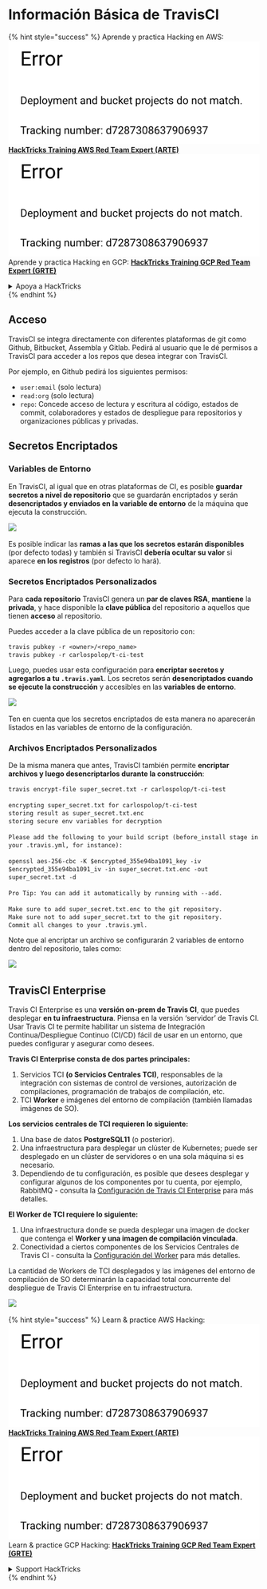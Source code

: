# Información Básica de TravisCI

{% hint style="success" %}
Aprende y practica Hacking en AWS:<img src="../../.gitbook/assets/image (1) (1).png" alt="" data-size="line">[**HackTricks Training AWS Red Team Expert (ARTE)**](https://training.hacktricks.xyz/courses/arte)<img src="../../.gitbook/assets/image (1) (1).png" alt="" data-size="line">\
Aprende y practica Hacking en GCP: <img src="../../.gitbook/assets/image (2).png" alt="" data-size="line">[**HackTricks Training GCP Red Team Expert (GRTE)**<img src="../../.gitbook/assets/image (2).png" alt="" data-size="line">](https://training.hacktricks.xyz/courses/grte)

<details>

<summary>Apoya a HackTricks</summary>

* Revisa los [**planes de suscripción**](https://github.com/sponsors/carlospolop)!
* **Únete al** 💬 [**grupo de Discord**](https://discord.gg/hRep4RUj7f) o al [**grupo de telegram**](https://t.me/peass) o **síguenos** en **Twitter** 🐦 [**@hacktricks\_live**](https://twitter.com/hacktricks\_live)**.**
* **Comparte trucos de hacking enviando PRs a los** [**HackTricks**](https://github.com/carlospolop/hacktricks) y [**HackTricks Cloud**](https://github.com/carlospolop/hacktricks-cloud) repositorios de github.

</details>
{% endhint %}

## Acceso

TravisCI se integra directamente con diferentes plataformas de git como Github, Bitbucket, Assembla y Gitlab. Pedirá al usuario que le dé permisos a TravisCI para acceder a los repos que desea integrar con TravisCI.

Por ejemplo, en Github pedirá los siguientes permisos:

* `user:email` (solo lectura)
* `read:org` (solo lectura)
* `repo`: Concede acceso de lectura y escritura al código, estados de commit, colaboradores y estados de despliegue para repositorios y organizaciones públicas y privadas.

## Secretos Encriptados

### Variables de Entorno

En TravisCI, al igual que en otras plataformas de CI, es posible **guardar secretos a nivel de repositorio** que se guardarán encriptados y serán **desencriptados y enviados en la variable de entorno** de la máquina que ejecuta la construcción.

![](<../../.gitbook/assets/image (203).png>)

Es posible indicar las **ramas a las que los secretos estarán disponibles** (por defecto todas) y también si TravisCI **debería ocultar su valor** si aparece **en los registros** (por defecto lo hará).

### Secretos Encriptados Personalizados

Para **cada repositorio** TravisCI genera un **par de claves RSA**, **mantiene** la **privada**, y hace disponible la **clave pública** del repositorio a aquellos que tienen **acceso** al repositorio.

Puedes acceder a la clave pública de un repositorio con:
```
travis pubkey -r <owner>/<repo_name>
travis pubkey -r carlospolop/t-ci-test
```
Luego, puedes usar esta configuración para **encriptar secretos y agregarlos a tu `.travis.yaml`**. Los secretos serán **desencriptados cuando se ejecute la construcción** y accesibles en las **variables de entorno**.

![](<../../.gitbook/assets/image (139).png>)

Ten en cuenta que los secretos encriptados de esta manera no aparecerán listados en las variables de entorno de la configuración.

### Archivos Encriptados Personalizados

De la misma manera que antes, TravisCI también permite **encriptar archivos y luego desencriptarlos durante la construcción**:
```
travis encrypt-file super_secret.txt -r carlospolop/t-ci-test

encrypting super_secret.txt for carlospolop/t-ci-test
storing result as super_secret.txt.enc
storing secure env variables for decryption

Please add the following to your build script (before_install stage in your .travis.yml, for instance):

openssl aes-256-cbc -K $encrypted_355e94ba1091_key -iv $encrypted_355e94ba1091_iv -in super_secret.txt.enc -out super_secret.txt -d

Pro Tip: You can add it automatically by running with --add.

Make sure to add super_secret.txt.enc to the git repository.
Make sure not to add super_secret.txt to the git repository.
Commit all changes to your .travis.yml.
```
Note que al encriptar un archivo se configurarán 2 variables de entorno dentro del repositorio, tales como:

![](<../../.gitbook/assets/image (170).png>)

## TravisCI Enterprise

Travis CI Enterprise es una **versión on-prem de Travis CI**, que puedes desplegar **en tu infraestructura**. Piensa en la versión ‘servidor’ de Travis CI. Usar Travis CI te permite habilitar un sistema de Integración Continua/Despliegue Continuo (CI/CD) fácil de usar en un entorno, que puedes configurar y asegurar como desees.

**Travis CI Enterprise consta de dos partes principales:**

1. Servicios TCI **(o Servicios Centrales TCI)**, responsables de la integración con sistemas de control de versiones, autorización de compilaciones, programación de trabajos de compilación, etc.
2. TCI **Worker** e imágenes del entorno de compilación (también llamadas imágenes de SO).

**Los servicios centrales de TCI requieren lo siguiente:**

1. Una base de datos **PostgreSQL11** (o posterior).
2. Una infraestructura para desplegar un clúster de Kubernetes; puede ser desplegado en un clúster de servidores o en una sola máquina si es necesario.
3. Dependiendo de tu configuración, es posible que desees desplegar y configurar algunos de los componentes por tu cuenta, por ejemplo, RabbitMQ - consulta la [Configuración de Travis CI Enterprise](https://docs.travis-ci.com/user/enterprise/tcie-3.x-setting-up-travis-ci-enterprise/) para más detalles.

**El Worker de TCI requiere lo siguiente:**

1. Una infraestructura donde se pueda desplegar una imagen de docker que contenga el **Worker y una imagen de compilación vinculada**.
2. Conectividad a ciertos componentes de los Servicios Centrales de Travis CI - consulta la [Configuración del Worker](https://docs.travis-ci.com/user/enterprise/setting-up-worker/) para más detalles.

La cantidad de Workers de TCI desplegados y las imágenes del entorno de compilación de SO determinarán la capacidad total concurrente del despliegue de Travis CI Enterprise en tu infraestructura.

![](<../../.gitbook/assets/image (199).png>)

{% hint style="success" %}
Learn & practice AWS Hacking:<img src="../../.gitbook/assets/image (1) (1).png" alt="" data-size="line">[**HackTricks Training AWS Red Team Expert (ARTE)**](https://training.hacktricks.xyz/courses/arte)<img src="../../.gitbook/assets/image (1) (1).png" alt="" data-size="line">\
Learn & practice GCP Hacking: <img src="../../.gitbook/assets/image (2).png" alt="" data-size="line">[**HackTricks Training GCP Red Team Expert (GRTE)**<img src="../../.gitbook/assets/image (2).png" alt="" data-size="line">](https://training.hacktricks.xyz/courses/grte)

<details>

<summary>Support HackTricks</summary>

* Check the [**subscription plans**](https://github.com/sponsors/carlospolop)!
* **Join the** 💬 [**Discord group**](https://discord.gg/hRep4RUj7f) or the [**telegram group**](https://t.me/peass) or **follow** us on **Twitter** 🐦 [**@hacktricks\_live**](https://twitter.com/hacktricks\_live)**.**
* **Share hacking tricks by submitting PRs to the** [**HackTricks**](https://github.com/carlospolop/hacktricks) and [**HackTricks Cloud**](https://github.com/carlospolop/hacktricks-cloud) github repos.

</details>
{% endhint %}
